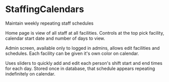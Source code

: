 # StaffingCalendars
Maintain weekly repeating staff schedules

Home page is view of all staff at all facilities. Controls at the top pick facility, calendar start date and number of days to view.

Admin screen, available only to logged in admins, allows edit facilities and schedules. Each facility can be given it's own color on calendar.

Uses sliders to quickly add and edit each person's shift start and end times for each day. Stored once in database, that schedule appears
repeating indefinitely on calendar.




